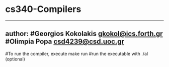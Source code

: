 # cs340-Compilers
---
author:
#Georgios Kokolakis gkokol@ics.forth.gr
#Olimpia  Popa      csd4239@csd.uoc.gr
---


#To run the compiler, execute make run 
#run the executable with ./al <arg1> <arg2>(optional)




